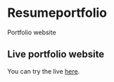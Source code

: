# Resumeportfolio
Portfolio website

## Live portfolio website

You can try the live [here](https://manojkumart06.github.io/Portfoliosite/).
